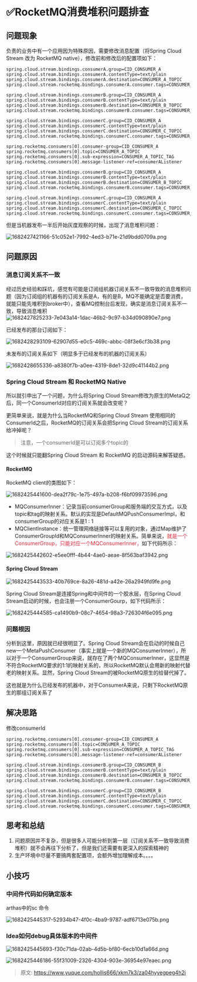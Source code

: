 # ✅RocketMQ消费堆积问题排查

## 问题现象
负责的业务中有一个应用因为特殊原因，需要修改消息配置（将Spring Cloud Stream 改为 RocketMQ native），修改前和修改后的配置项如下：

```properties
spring.cloud.stream.bindings.consumerA.group=CID_CONSUMER_A
spring.cloud.stream.bindings.consumerA.contentType=text/plain
spring.cloud.stream.bindings.consumerA.destination=CONSUMER_A_TOPIC
spring.cloud.stream.rocketmq.bindings.consumerA.consumer.tags=CONSUMER_A_TOPIC_TAG

spring.cloud.stream.bindings.consumerB.group=CID_CONSUMER_A
spring.cloud.stream.bindings.consumerB.contentType=text/plain
spring.cloud.stream.bindings.consumerB.destination=CONSUMER_B_TOPIC
spring.cloud.stream.rocketmq.bindings.consumerB.consumer.tags=CONSUMER_B_TOPIC_TAG

spring.cloud.stream.bindings.consumerC.group=CID_CONSUMER_A
spring.cloud.stream.bindings.consumerC.contentType=text/plain
spring.cloud.stream.bindings.consumerC.destination=CONSUMER_C_TOPIC
spring.cloud.stream.rocketmq.bindings.consumerC.consumer.tags=CONSUMER_C_TOPIC_TAG
```

```properties
spring.rocketmq.consumers[0].consumer-group=CID_CONSUMER_A
spring.rocketmq.consumers[0].topic=CONSUMER_A_TOPIC
spring.rocketmq.consumers[0].sub-expression=CONSUMER_A_TOPIC_TAG
spring.rocketmq.consumers[0].message-listener-ref=consumerAListener

spring.cloud.stream.bindings.consumerB.group=CID_CONSUMER_A
spring.cloud.stream.bindings.consumerB.contentType=text/plain
spring.cloud.stream.bindings.consumerB.destination=CONSUMER_B_TOPIC
spring.cloud.stream.rocketmq.bindings.consumerB.consumer.tags=CONSUMER_B_TOPIC_TAG

spring.cloud.stream.bindings.consumerC.group=CID_CONSUMER_A
spring.cloud.stream.bindings.consumerC.contentType=text/plain
spring.cloud.stream.bindings.consumerC.destination=CONSUMER_C_TOPIC
spring.cloud.stream.rocketmq.bindings.consumerC.consumer.tags=CONSUMER_C_TOPIC_TAG
```

但是当机器发布一半后开始灰度观察的时候，出现了消息堆积问题：

![1682427421166-51c052e1-7992-4ed3-b71e-21d9bdd0709a.png](./img/Rc9ZXGki89cSI8k3/1682427421166-51c052e1-7992-4ed3-b71e-21d9bdd0709a-948584.png)

## 问题原因
### 消息订阅关系不一致
经过历史经验和踩坑，感觉有可能是订阅组机器订阅关系不一致导致的消息堆积问题（因为订阅组的机器有的订阅关系是A，有的是B，MQ不能确定是否要消费，就能只能先堆积到broker中），查看MQ控制台后发现，确实是消息订阅关系不一致，导致消息堆积  
![1682427825233-7e043a14-1dac-46b2-9c97-b34d090890e7.png](./img/Rc9ZXGki89cSI8k3/1682427825233-7e043a14-1dac-46b2-9c97-b34d090890e7-816256.png)

已经发布的那台订阅如下：

![1682428293109-62907d55-e0c5-469c-abbc-08f3e6cf3b38.png](./img/Rc9ZXGki89cSI8k3/1682428293109-62907d55-e0c5-469c-abbc-08f3e6cf3b38-126973.png)

未发布的订阅关系如下（明显多于已经发布的机器的订阅关系）

![1682428655336-a8380f7b-a0ee-4319-8de1-32d9c41144b2.png](./img/Rc9ZXGki89cSI8k3/1682428655336-a8380f7b-a0ee-4319-8de1-32d9c41144b2-677105.png)

### Spring Cloud Stream 和 RocketMQ Native
所以就引申出了一个问题，为什么将Spring Cloud Stream修改为原生的MetaQ之后，同一个ConsumerId对应的订阅关系就会改变呢？

更简单来说，就是为什么当RocketMQ和Spring Cloud Stream 使用相同的ConsumerId之后，RocketMQ的订阅关系会把Spring Cloud Stream的订阅关系给冲掉呢？

> 注意，一个consumerId是可以订阅多个topic的
>

这个时候就只能翻Spring Cloud Stream 和 RocketMQ 的启动源码来解答疑惑。

#### RocketMQ
RocketMQ client的类图如下：

![1682425441600-dea2f79c-1e75-497a-b208-f6bf09973596.png](./img/Rc9ZXGki89cSI8k3/1682425441600-dea2f79c-1e75-497a-b208-f6bf09973596-950237.png)

+ MQConsumerInner：记录当前consumerGroup和服务端的交互方式，以及topic和tag的映射关系。默认的实现是DefaultMQPushConsumerImpl，和consumerGroup的对应关系是1 : 1
+ MQClientInstance：统一管理网络链接等可以复用的对象，通过Map维护了ConsumerGroupId和MQConsumerInner的映射关系。简单来说，<font style="color:#DF2A3F;">就是一个ConsumerGroup，只能对应一个MQConsumerInner，</font>如下代码所示：

![1682425442602-e5ee0fff-4b44-4ae0-aeae-8f563baf3942.png](./img/Rc9ZXGki89cSI8k3/1682425442602-e5ee0fff-4b44-4ae0-aeae-8f563baf3942-295961.png)

#### Spring Cloud Stream
![1682425443533-40b769ce-8a26-481d-a42e-26a2949fd9fe.png](./img/Rc9ZXGki89cSI8k3/1682425443533-40b769ce-8a26-481d-a42e-26a2949fd9fe-382247.png)

Spring Cloud Stream是连接Spring和中间件的一个胶水层，在Spring Cloud Stream启动的时候，也会注册一个ConsumerGourp，如下代码所示：

![1682425444585-ca1490b9-08c7-4654-98a3-726304f6e095.png](./img/Rc9ZXGki89cSI8k3/1682425444585-ca1490b9-08c7-4654-98a3-726304f6e095-884471.png)

### 问题根因
分析到这里，原因就已经很明显了。Spring Cloud Stream会在启动的时候自己new一个MetaPushConsumer（事实上就是一个新的MQConsumerInner），所以对于一个ConsumerGroup来说，就存在了两个MQConsumerInner，这显然是不符合RocketMQ要求的1:1的映射关系的，所以RocketMQ默认会用新的映射代替老的映射关系。显然，Spring Cloud Stream的被RocketMQ原生的给替代掉了。

这也就是为什么已经发布的机器中，对于ConsumerA来说，只剩下RocketMQ原生的那组订阅关系了

## 解决思路
修改consumerId

```properties
spring.rocketmq.consumers[0].consumer-group=CID_CONSUMER_A
spring.rocketmq.consumers[0].topic=CONSUMER_A_TOPIC
spring.rocketmq.consumers[0].sub-expression=CONSUMER_A_TOPIC_TAG
spring.rocketmq.consumers[0].message-listener-ref=consumerAListener

spring.cloud.stream.bindings.consumerB.group=CID_CONSUMER_B
spring.cloud.stream.bindings.consumerB.contentType=text/plain
spring.cloud.stream.bindings.consumerB.destination=CONSUMER_B_TOPIC
spring.cloud.stream.rocketmq.bindings.consumerB.consumer.tags=CONSUMER_B_TOPIC_TAG

spring.cloud.stream.bindings.consumerC.group=CID_CONSUMER_B
spring.cloud.stream.bindings.consumerC.contentType=text/plain
spring.cloud.stream.bindings.consumerC.destination=CONSUMER_C_TOPIC
spring.cloud.stream.rocketmq.bindings.consumerC.consumer.tags=CONSUMER_C_TOPIC_TAG
```

## 思考和总结
1. 问题原因并不复杂，但是很多人可能分析到第一层（订阅关系不一致导致消费堆积）就不会再往下分析了，但是我们还需要有更深入的探索精神的
2. 生产环境中尽量不要搞两套配置项，会额外增加理解成本。。。。

## 小技巧
### 中间件代码如何确定版本
arthas中的sc 命令 

![1682425445317-52934b47-4f0c-4ba9-9787-adf6713e075b.png](./img/Rc9ZXGki89cSI8k3/1682425445317-52934b47-4f0c-4ba9-9787-adf6713e075b-824703.png)

### Idea如何debug具体版本的中间件
![1682425445693-f30c71da-02ab-4d5b-bf80-6ecb10d1a66d.png](./img/Rc9ZXGki89cSI8k3/1682425445693-f30c71da-02ab-4d5b-bf80-6ecb10d1a66d-635912.png)



![1682425446186-55f31009-2326-4304-903e-36954e97eaec.png](./img/Rc9ZXGki89cSI8k3/1682425446186-55f31009-2326-4304-903e-36954e97eaec-919333.png)



> 原文: <https://www.yuque.com/hollis666/xkm7k3/za04hyyegpeg4h2i>
